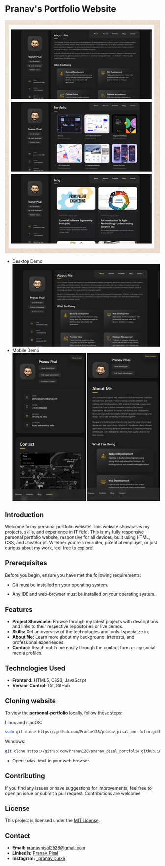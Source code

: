 # Pranav's Portfolio Website

![Portfolio Screenshot](assets/images/demo.png)
- Desktop Demo
![Desktop Demo](assets/images/demo-desktop.png "Desktop Demo")
- Mobile Demo
![Mobile Demo](assets/images/demo-mobile.png "Mobile Demo")

## Introduction

Welcome to my personal portfolio website! This website showcases my projects, skills, and experience in IT field. This is my fully responsive personal portfolio website, responsive for all devices, built using HTML, CSS, and JavaScript. Whether you're a recruiter, potential employer, or just curious about my work, feel free to explore!


## Prerequisites

Before you begin, ensure you have met the following requirements:

* [Git](https://git-scm.com/downloads "Download Git") must be installed on your operating system.

* Any IDE and web-browser must be installed on your operating system.

## Features

- **Project Showcase:** Browse through my latest projects with descriptions and links to their respective repositories or live demos.
- **Skills:** Get an overview of the technologies and tools I specialize in.
- **About Me:** Learn more about my background, interests, and professional experiences.
- **Contact:** Reach out to me easily through the contact form or my social media profiles.

## Technologies Used

- **Frontend:** HTML5, CSS3, JavaScript
- **Version Control:** Git, GitHub

## Cloning website

To view the **personal-portfolio** locally, follow these steps:

Linux and macOS:

```bash
sudo git clone https://github.com/Pranav128/pranav_pisal_portfolio.github.io.git
```

Windows:

```bash
git clone https://github.com/Pranav128/pranav_pisal_portfolio.github.io.git
```

- Open `index.html` in your web browser.

## Contributing

If you find any issues or have suggestions for improvements, feel free to open an issue or submit a pull request. Contributions are welcome!


## License

This project is licensed under the [MIT License](LICENSE).

## Contact

- **Email:** [pranavpisal2528@gmail.com](mailto:pranavpisal2528@gmail.com)
- **LinkedIn:** [Pranav_Pisal](https://www.linkedin.com/in/pranav-pisal-06a4271b7/)
- **Instagram:** [_pranav_p.exe](https://www.instagram.com/_pranav_p.exe/)